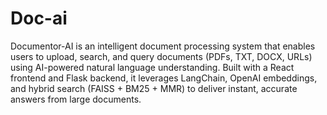 # Doc-ai

Documentor-AI is an intelligent document processing system that enables users to upload, search, and query documents (PDFs, TXT, DOCX, URLs) using AI-powered natural language understanding. Built with a React frontend and Flask backend, it leverages LangChain, OpenAI embeddings, and hybrid search (FAISS + BM25 + MMR) to deliver instant, accurate answers from large documents.
